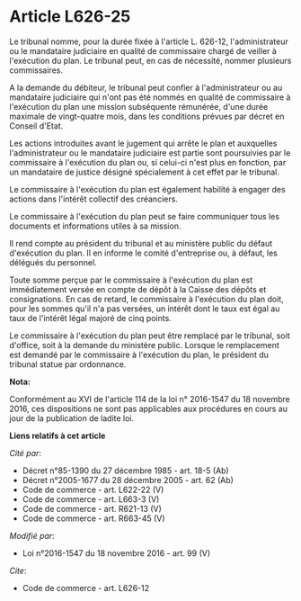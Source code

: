 # Article L626-25

Le tribunal nomme, pour la durée fixée à l'article L. 626-12, l'administrateur ou le mandataire judiciaire en qualité de
commissaire chargé de veiller à l'exécution du plan. Le tribunal peut, en cas de nécessité, nommer plusieurs commissaires. 

A la demande du débiteur, le tribunal peut confier à l'administrateur ou au mandataire judiciaire qui n'ont pas été nommés en
qualité de commissaire à l'exécution du plan une mission subséquente rémunérée, d'une durée maximale de vingt-quatre mois,
dans les conditions prévues par décret en Conseil d'Etat. 

Les actions introduites avant le jugement qui arrête le plan et auxquelles l'administrateur ou le mandataire judiciaire est
partie sont poursuivies par le commissaire à l'exécution du plan ou, si celui-ci n'est plus en fonction, par un mandataire de
justice désigné spécialement à cet effet par le tribunal. 

Le commissaire à l'exécution du plan est également habilité à engager des actions dans l'intérêt collectif des créanciers. 

Le commissaire à l'exécution du plan peut se faire communiquer tous les documents et informations utiles à sa mission. 

Il rend compte au président du tribunal et au ministère public du défaut d'exécution du plan. Il en informe le comité
d'entreprise ou, à défaut, les délégués du personnel. 

Toute somme perçue par le commissaire à l'exécution du plan est immédiatement versée en compte de dépôt à la Caisse des
dépôts et consignations. En cas de retard, le commissaire à l'exécution du plan doit, pour les sommes qu'il n'a pas versées,
un intérêt dont le taux est égal au taux de l'intérêt légal majoré de cinq points. 

Le commissaire à l'exécution du plan peut être remplacé par le tribunal, soit d'office, soit à la demande du ministère
public. Lorsque le remplacement est demandé par le commissaire à l'exécution du plan, le président du tribunal statue par
ordonnance.

**Nota:**

Conformément au XVI de l'article 114 de la loi n° 2016-1547 du 18 novembre 2016, ces dispositions ne sont pas applicables aux
procédures en cours au jour de la publication de ladite loi.

**Liens relatifs à cet article**

_Cité par_:

  - Décret n°85-1390 du 27 décembre 1985 - art. 18-5 (Ab)
  - Décret n°2005-1677 du 28 décembre 2005 - art. 62 (Ab)
  - Code de commerce - art. L622-22 (V)
  - Code de commerce - art. L663-3 (V)
  - Code de commerce - art. R621-13 (V)
  - Code de commerce - art. R663-45 (V)

_Modifié par_:

  - Loi n°2016-1547 du 18 novembre 2016 - art. 99 (V)

_Cite_:

  - Code de commerce - art. L626-12
